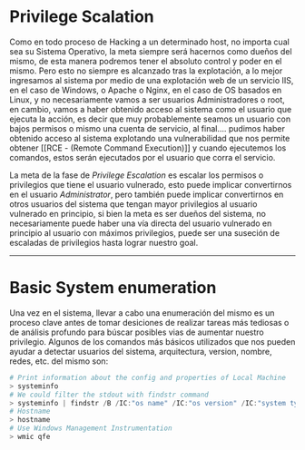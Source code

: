 # Privilege Scalation

Como en todo proceso de Hacking a un determinado host, no importa cual sea su Sistema Operativo, la meta siempre será hacernos como dueños del mismo, de esta manera podremos tener el absoluto control y poder en el mismo. Pero esto no siempre es alcanzado tras la explotación, a lo mejor ingresamos al sistema por medio de una explotación web de un servicio IIS, en el caso de Windows, o Apache o Nginx, en el caso de OS basados en Linux, y no necesariamente vamos a ser usuarios Administradores o root, en cambio, vamos a haber obtenido acceso al sistema como el usuario que ejecuta la acción, es decir que muy probablemente seamos un usuario con bajos permisos o mismo una cuenta de servicio, al final.... pudimos haber obtenido acceso al sistema explotando una vulnerabilidad que nos permite obtener [[RCE - (Remote Command Execution)]] y cuando ejecutemos los comandos, estos serán ejecutados por el usuario que corra el servicio.

La meta de la fase de *Privilege Escalation* es escalar los permisos o privilegios que tiene el usuario vulnerado, esto puede implicar convertirnos en el usuario *Administrator*,  pero también puede implicar convertirnos en otros usuarios del sistema que tengan mayor privilegios al usuario vulnerado en principio, si bien la meta es ser dueños del sistema, no necesariamente puede haber una vía directa del usuario vulnerado en principio al usuario con máximos privilegios, puede ser una suseción de escaladas de privilegios hasta lograr nuestro goal. 

----
# Basic System enumeration

Una vez en el sistema, llevar a cabo una enumeración del mismo es un proceso clave antes de tomar desiciones de realizar tareas más tediosas o de análisis profundo para búscar posibles vias de aumentar nuestro privilegio. Algunos de los comandos más básicos utilizados que nos pueden ayudar a detectar usuarios del sistema, arquitectura, version, nombre, redes, etc. del mismo son:

```powershell
# Print information about the config and properties of Local Machine
> systeminfo
# We could filter the stdout with findstr command
> systeminfo | findstr /B /IC:"os name" /IC:"os version" /IC:"system type"
# Hostname 
> hostname
# Use Windows Management Instrumentation 
> wmic qfe


```
